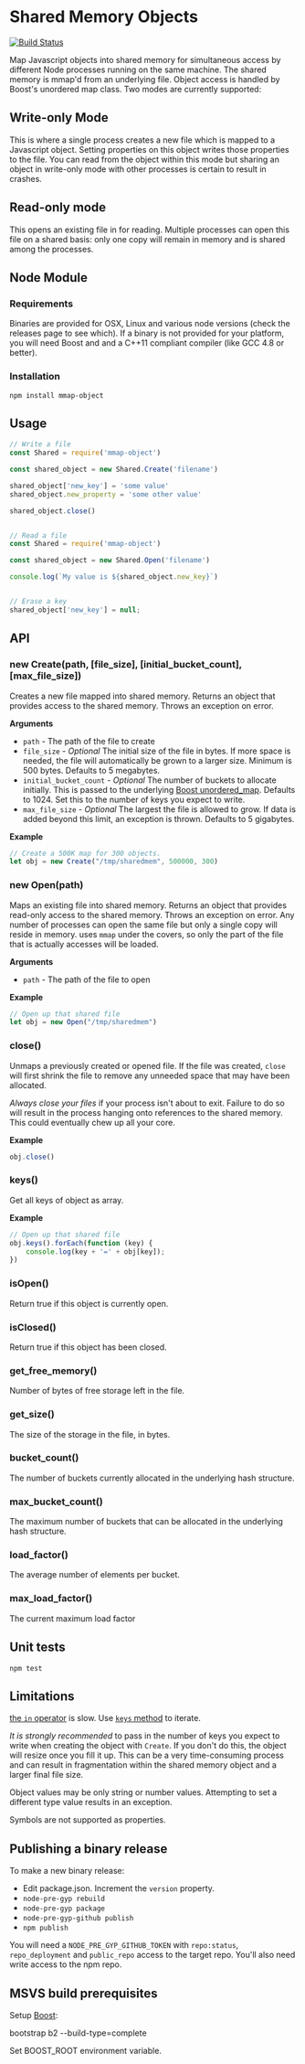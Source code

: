 # Shared Memory Objects

[![Build Status](https://travis-ci.org/allenluce/mmap-object.svg?branch=master)](https://travis-ci.org/allenluce/mmap-object)

Map Javascript objects into shared memory for simultaneous access by
different Node processes running on the same machine.  The shared
memory is mmap'd from an underlying file.  Object access is handled by
Boost's unordered map class.  Two modes are currently supported:

## Write-only Mode

This is where a single process creates a new file which is mapped to a
Javascript object.  Setting properties on this object writes those
properties to the file.  You can read from the object within this mode
but sharing an object in write-only mode with other processes is
certain to result in crashes.

## Read-only mode

This opens an existing file in for reading.  Multiple processes can
open this file on a shared basis: only one copy will remain in memory
and is shared among the processes.

## Node Module

### Requirements

Binaries are provided for OSX, Linux and various node versions (check
the releases page to see which). If a binary is not provided for your
platform, you will need Boost and and a C++11 compliant compiler (like
GCC 4.8 or better).

### Installation

    npm install mmap-object

## Usage

```javascript
// Write a file
const Shared = require('mmap-object')

const shared_object = new Shared.Create('filename')

shared_object['new_key'] = 'some value'
shared_object.new_property = 'some other value'

shared_object.close()


// Read a file
const Shared = require('mmap-object')

const shared_object = new Shared.Open('filename')

console.log(`My value is ${shared_object.new_key}`)


// Erase a key
shared_object['new_key'] = null;
```


## API

### new Create(path, [file_size], [initial_bucket_count], [max_file_size])

Creates a new file mapped into shared memory.  Returns an object that
provides access to the shared memory.  Throws an exception on error.

__Arguments__

* `path` - The path of the file to create
* `file_size` - *Optional* The initial size of the file in bytes.  If
  more space is needed, the file will automatically be grown to a
  larger size.  Minimum is 500 bytes.  Defaults to 5 megabytes.
* `initial_bucket_count` - *Optional* The number of buckets to
  allocate initially.  This is passed to the underlying
  [Boost unordered_map](http://www.boost.org/doc/libs/1_38_0/doc/html/boost/unordered_map.html).
  Defaults to 1024. Set this to the number of keys you expect to write.
* `max_file_size` - *Optional* The largest the file is allowed to
  grow.  If data is added beyond this limit, an exception is thrown.
  Defaults to 5 gigabytes.

__Example__

```js
// Create a 500K map for 300 objects.
let obj = new Create("/tmp/sharedmem", 500000, 300)
```

### new Open(path)

Maps an existing file into shared memory.  Returns an object that
provides read-only access to the shared memory.  Throws an exception
on error.  Any number of processes can open the same file but only a
single copy will reside in memory.  uses `mmap` under the covers, so
only the part of the file that is actually accesses will be loaded.

__Arguments__

* `path` - The path of the file to open

__Example__

```js
// Open up that shared file
let obj = new Open("/tmp/sharedmem")
```

### close()

Unmaps a previously created or opened file.  If the file was created,
`close` will first shrink the file to remove any unneeded space that
may have been allocated.

_Always close your files_ if your process isn't about to exit.
Failure to do so will result in the process hanging onto references to
the shared memory. This could eventually chew up all your core.

__Example__

```js
obj.close()
```

### keys()
Get all keys of object as array.

__Example__

```js
// Open up that shared file
obj.keys().forEach(function (key) {
    console.log(key + '=' + obj[key]);
})
```

### isOpen()

Return true if this object is currently open.

### isClosed()

Return true if this object has been closed.

### get_free_memory()

Number of bytes of free storage left in the file.

### get_size()

The size of the storage in the file, in bytes.

### bucket_count()

The number of buckets currently allocated in the underlying hash structure.

### max_bucket_count()

The maximum number of buckets that can be allocated in the underlying hash structure.

### load_factor()

The average number of elements per bucket.

### max_load_factor()

The current maximum load factor

## Unit tests

    npm test

## Limitations

[the `in` operator](https://developer.mozilla.org/en-US/docs/Web/JavaScript/Reference/Operators/in)
is slow. Use [`keys` method](https://developer.mozilla.org/ru/docs/Web/JavaScript/Reference/Global_Objects/Object/keys)
to iterate.

_It is strongly recommended_ to pass in the number of keys you expect
to write when creating the object with `Create`.  If you don't do
this, the object will resize once you fill it up. This can be a very
time-consuming process and can result in fragmentation within the
shared memory object and a larger final file size.

Object values may be only string or number values.  Attempting to set
a different type value results in an exception.

Symbols are not supported as properties.

## Publishing a binary release

To make a new binary release:

- Edit package.json.  Increment the `version` property.
- `node-pre-gyp rebuild`
- `node-pre-gyp package`
- `node-pre-gyp-github publish`
- `npm publish`

You will need a `NODE_PRE_GYP_GITHUB_TOKEN` with `repo:status`,
`repo_deployment` and `public_repo` access to the target repo. You'll
also need write access to the npm repo.

## MSVS build prerequisites

Setup [Boost](http://www.boost.org/):

bootstrap
b2 --build-type=complete

Set BOOST_ROOT environment variable.
